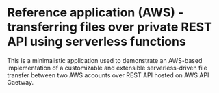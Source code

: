 # Reference application (AWS) - transferring files over private REST API using serverless functions
This is a minimalistic application used to demonstrate an AWS-based implementation of a customizable and extensible serverless-driven file transfer between two AWS accounts over REST API hosted on AWS API Gaetway.
